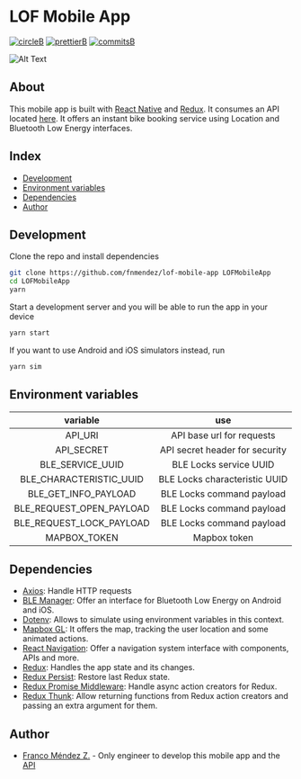 # LOF Mobile App

[![circleB]][circleL]
[![prettierB]][prettierL]
[![commitsB]][commitsL]

![Alt Text](https://media.giphy.com/media/9rlYyzsrOO7bbMeme7/giphy.gif)

## About

This mobile app is built with [React Native](https://facebook.github.io/react-native/) and [Redux](https://redux.js.org/). It consumes an API located [here](https://github.com/fnmendez/lof-api). It offers an instant bike booking service using Location and Bluetooth Low Energy interfaces.

## Index

- [Development](#development)
- [Environment variables](#environment-variables)
- [Dependencies](#dependencies)
- [Author](#author)

## Development

Clone the repo and install dependencies

```bash
git clone https://github.com/fnmendez/lof-mobile-app LOFMobileApp
cd LOFMobileApp
yarn
```

Start a development server and you will be able to run the app in your device

```bash
yarn start
```

If you want to use Android and iOS simulators instead, run

```sh
yarn sim
```

## Environment variables

|variable|use|
|:-:|:-:|
|API_URI|API base url for requests|
|API_SECRET|API secret header for security|
|BLE_SERVICE_UUID|BLE Locks service UUID|
|BLE_CHARACTERISTIC_UUID|BLE Locks characteristic UUID|
|BLE_GET_INFO_PAYLOAD|BLE Locks command payload|
|BLE_REQUEST_OPEN_PAYLOAD|BLE Locks command payload|
|BLE_REQUEST_LOCK_PAYLOAD|BLE Locks command payload|
|MAPBOX_TOKEN|Mapbox token|


## Dependencies

- [Axios](https://github.com/axios/axios): Handle HTTP requests
- [BLE Manager](https://github.com/innoveit/react-native-ble-manager): Offer an interface for Bluetooth Low Energy on Android and iOS.
- [Dotenv](https://github.com/zetachang/react-native-dotenv): Allows to simulate using environment variables in this context.
- [Mapbox GL](https://github.com/mapbox/react-native-mapbox-gl): It offers the map, tracking the user location and some animated actions.
- [React Navigation](https://github.com/react-navigation/react-navigation): Offer a navigation system interface with components, APIs and more.
- [Redux](https://github.com/reduxjs/redux): Handles the app state and its changes.
- [Redux Persist](https://github.com/rt2zz/redux-persist): Restore last Redux state.
- [Redux Promise Middleware](https://github.com/pburtchaell/redux-promise-middleware): Handle async action creators for Redux.
- [Redux Thunk](https://github.com/reduxjs/redux-thunk): Allow returning functions from Redux action creators and passing an extra argument for them.

## Author

- [Franco Méndez Z.](https://github.com/fnmendez) - Only engineer to develop this mobile app and the [API](https://github.com/fnmendez/lof-api)

<!-- Badges -->

[commitsB]:https://img.shields.io/badge/commits-conventional%20-blue.svg
[commitsL]:https://conventionalcommits.org

[prettierB]:https://img.shields.io/badge/code%20style-prettier-orange.svg
[prettierL]:https://github.com/prettier/prettier

[circleB]:https://circleci.com/gh/fnmendez/lof-mobile-app/tree/master.svg?style=svg
[circleL]:https://circleci.com/gh/fnmendez/lof-mobile-app/tree/master
